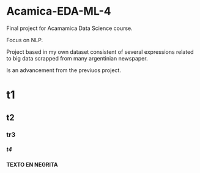 # Acamica-EDA-ML-4

Final project for Acamamica Data Science course.

Focus on NLP.

Project based in my own dataset consistent of several expressions related to big data scrapped from many argentinian newspaper. 

Is an advancement from the previuos project. 


# t1

## t2

### tr3

##### t4


**TEXTO EN NEGRITA**

